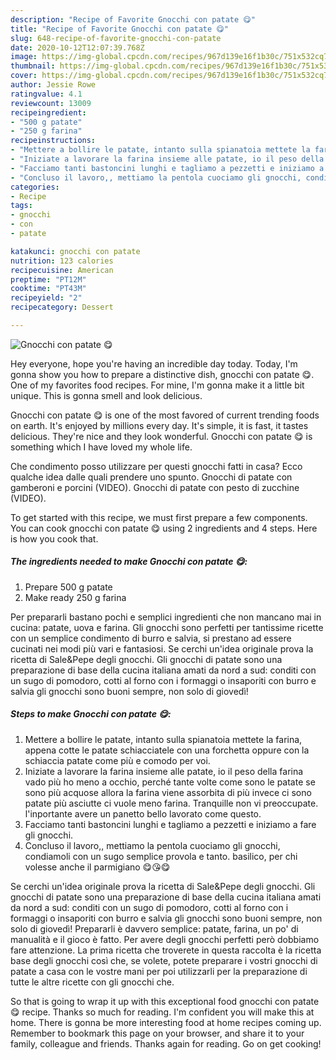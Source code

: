 ```yaml
---
description: "Recipe of Favorite Gnocchi con patate 😋"
title: "Recipe of Favorite Gnocchi con patate 😋"
slug: 648-recipe-of-favorite-gnocchi-con-patate
date: 2020-10-12T12:07:39.768Z
image: https://img-global.cpcdn.com/recipes/967d139e16f1b30c/751x532cq70/gnocchi-con-patate-😋-recipe-main-photo.jpg
thumbnail: https://img-global.cpcdn.com/recipes/967d139e16f1b30c/751x532cq70/gnocchi-con-patate-😋-recipe-main-photo.jpg
cover: https://img-global.cpcdn.com/recipes/967d139e16f1b30c/751x532cq70/gnocchi-con-patate-😋-recipe-main-photo.jpg
author: Jessie Rowe
ratingvalue: 4.1
reviewcount: 13009
recipeingredient:
- "500 g patate"
- "250 g farina"
recipeinstructions:
- "Mettere a bollire le patate, intanto sulla spianatoia mettete la farina, appena cotte le patate schiacciatele con una forchetta oppure con la schiaccia patate come più e comodo per voi."
- "Iniziate a lavorare la farina insieme alle patate, io il peso della farina vado più ho meno a occhio, perché tante volte come sono le patate se sono più acquose allora la farina viene assorbita di più invece ci sono patate più asciutte ci vuole meno farina. Tranquille non vi preoccupate. l&#39;inportante avere un panetto bello lavorato come questo."
- "Facciamo tanti bastoncini lunghi e tagliamo a pezzetti e iniziamo a fare gli gnocchi."
- "Concluso il lavoro,, mettiamo la pentola cuociamo gli gnocchi, condiamoli con un sugo semplice provola e tanto. basilico, per chi volesse anche il parmigiano 😋😘😋"
categories:
- Recipe
tags:
- gnocchi
- con
- patate

katakunci: gnocchi con patate 
nutrition: 123 calories
recipecuisine: American
preptime: "PT12M"
cooktime: "PT43M"
recipeyield: "2"
recipecategory: Dessert

---
```



![Gnocchi con patate 😋](https://img-global.cpcdn.com/recipes/967d139e16f1b30c/751x532cq70/gnocchi-con-patate-😋-recipe-main-photo.jpg)

Hey everyone, hope you're having an incredible day today. Today, I'm gonna show you how to prepare a distinctive dish, gnocchi con patate 😋. One of my favorites food recipes. For mine, I'm gonna make it a little bit unique. This is gonna smell and look delicious.

Gnocchi con patate 😋 is one of the most favored of current trending foods on earth. It's enjoyed by millions every day. It's simple, it is fast, it tastes delicious. They're nice and they look wonderful. Gnocchi con patate 😋 is something which I have loved my whole life.

Che condimento posso utilizzare per questi gnocchi fatti in casa? Ecco qualche idea dalle quali prendere uno spunto. Gnocchi di patate con gamberoni e porcini (VIDEO). Gnocchi di patate con pesto di zucchine (VIDEO).


To get started with this recipe, we must first prepare a few components. You can cook gnocchi con patate 😋 using 2 ingredients and 4 steps. Here is how you cook that.

<!--inarticleads1-->

##### The ingredients needed to make Gnocchi con patate 😋:

1. Prepare 500 g patate
1. Make ready 250 g farina


Per prepararli bastano pochi e semplici ingredienti che non mancano mai in cucina: patate, uova e farina. Gli gnocchi sono perfetti per tantissime ricette con un semplice condimento di burro e salvia, si prestano ad essere cucinati nei modi più vari e fantasiosi. Se cerchi un&#39;idea originale prova la ricetta di Sale&amp;Pepe degli gnocchi. Gli gnocchi di patate sono una preparazione di base della cucina italiana amati da nord a sud: conditi con un sugo di pomodoro, cotti al forno con i formaggi o insaporiti con burro e salvia gli gnocchi sono buoni sempre, non solo di giovedì! 

<!--inarticleads2-->

##### Steps to make Gnocchi con patate 😋:

1. Mettere a bollire le patate, intanto sulla spianatoia mettete la farina, appena cotte le patate schiacciatele con una forchetta oppure con la schiaccia patate come più e comodo per voi.
1. Iniziate a lavorare la farina insieme alle patate, io il peso della farina vado più ho meno a occhio, perché tante volte come sono le patate se sono più acquose allora la farina viene assorbita di più invece ci sono patate più asciutte ci vuole meno farina. Tranquille non vi preoccupate. l&#39;inportante avere un panetto bello lavorato come questo.
1. Facciamo tanti bastoncini lunghi e tagliamo a pezzetti e iniziamo a fare gli gnocchi.
1. Concluso il lavoro,, mettiamo la pentola cuociamo gli gnocchi, condiamoli con un sugo semplice provola e tanto. basilico, per chi volesse anche il parmigiano 😋😘😋


Se cerchi un&#39;idea originale prova la ricetta di Sale&amp;Pepe degli gnocchi. Gli gnocchi di patate sono una preparazione di base della cucina italiana amati da nord a sud: conditi con un sugo di pomodoro, cotti al forno con i formaggi o insaporiti con burro e salvia gli gnocchi sono buoni sempre, non solo di giovedì! Prepararli è davvero semplice: patate, farina, un po&#39; di manualità e il gioco è fatto. Per avere degli gnocchi perfetti però dobbiamo fare attenzione. La prima ricetta che troverete in questa raccolta è la ricetta base degli gnocchi così che, se volete, potete preparare i vostri gnocchi di patate a casa con le vostre mani per poi utilizzarli per la preparazione di tutte le altre ricette con gli gnocchi che. 

So that is going to wrap it up with this exceptional food gnocchi con patate 😋 recipe. Thanks so much for reading. I'm confident you will make this at home. There is gonna be more interesting food at home recipes coming up. Remember to bookmark this page on your browser, and share it to your family, colleague and friends. Thanks again for reading. Go on get cooking!
